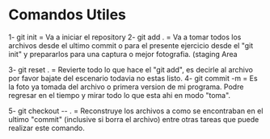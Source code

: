# Comandos Utiles

1- git init = Va a iniciar el repository 
2- git add . = Va a tomar todos los archivos desde el ultimo commit o para el presente ejercicio desde el "git init" y prepararlos para una captura o mejor fotografia. (staging Area

3- git reset . = Revierte todo lo que hace el "git add", es decirle al archivo por favor bajate del escenario todavia no estas listo.
4- git commit -m = Es la foto ya tomada del archivo o primera version de mi programa. Podre regresar en el tiempo y mirar todo lo que esta ahi en modo "toma".

5- git checkout -- . = Reconstruye los archivos a como se encontraban en el ultimo "commit" (inclusive si borra el archivo) entre otras tareas que puede realizar este comando.